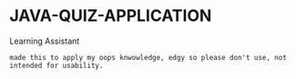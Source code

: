 # JAVA-QUIZ-APPLICATION
Learning Assistant
```
made this to apply my oops knwowledge, edgy so please don't use, not intended for usability.

```
